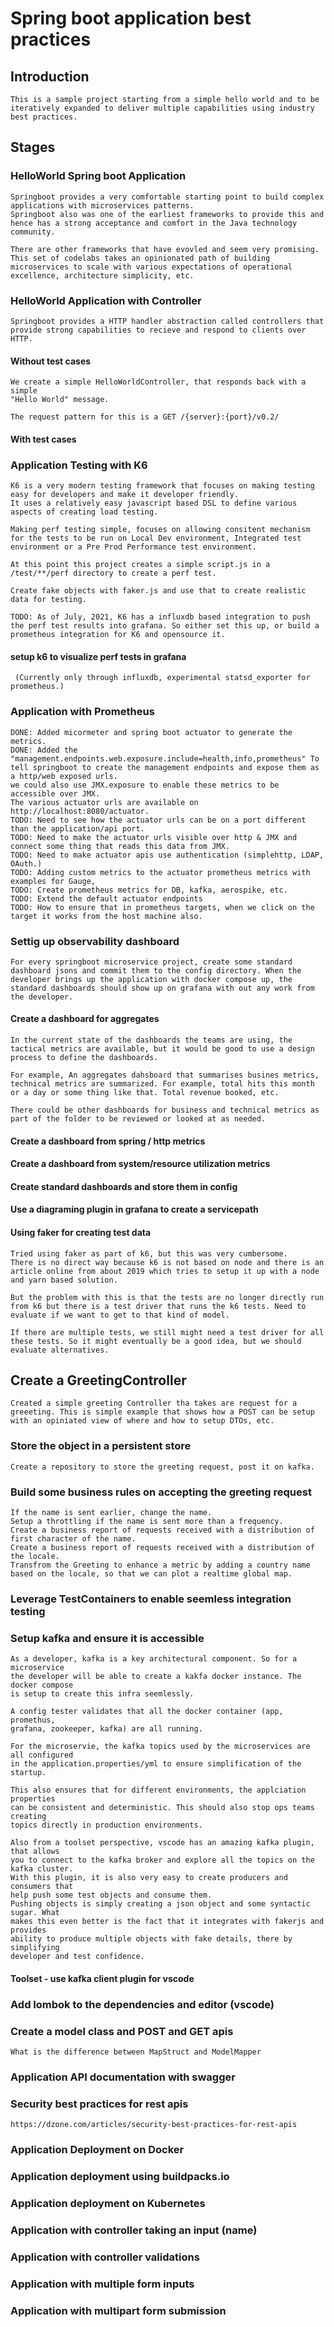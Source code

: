 # Spring boot application best practices

## Introduction

    This is a sample project starting from a simple hello world and to be iteratively expanded to deliver multiple capabilities using industry best practices.

## Stages

### HelloWorld Spring boot Application

    Springboot provides a very comfortable starting point to build complex applications with microservices patterns. 
    Springboot also was one of the earliest frameworks to provide this and hence has a strong acceptance and comfort in the Java technology community. 

    There are other frameworks that have evovled and seem very promising. This set of codelabs takes an opinionated path of building microservices to scale with various expectations of operational excellence, architecture simplicity, etc. 

### HelloWorld Application with Controller

    Springboot provides a HTTP handler abstraction called controllers that provide strong capabilities to recieve and respond to clients over HTTP. 

#### Without test cases

    We create a simple HelloWorldController, that responds back with a simple 
    "Hello World" message. 

    The request pattern for this is a GET /{server}:{port}/v0.2/

#### With test cases

### Application Testing with K6

    K6 is a very modern testing framework that focuses on making testing easy for developers and make it developer friendly. 
    It uses a relatively easy javascript based DSL to define various aspects of creating load testing.

    Making perf testing simple, focuses on allowing consitent mechanism for the tests to be run on Local Dev environment, Integrated test environment or a Pre Prod Performance test environment. 

    At this point this project creates a simple script.js in a 
    /test/**/perf directory to create a perf test. 

    Create fake objects with faker.js and use that to create realistic data for testing. 
    
    TODO: As of July, 2021, K6 has a influxdb based integration to push the perf test results into grafana. So either set this up, or build a prometheus integration for K6 and opensource it. 

#### setup k6 to visualize perf tests in grafana

     (Currently only through influxdb, experimental statsd_exporter for prometheus.)

### Application with Prometheus

    DONE: Added micormeter and spring boot actuator to generate the metrics.  
    DONE: Added the "management.endpoints.web.exposure.include=health,info,prometheus" To tell springboot to create the management endpoints and expose them as a http/web exposed urls. 
    we could also use JMX.exposure to enable these metrics to be accessible over JMX. 
    The various actuator urls are available on http://localhost:8080/actuator.
    TODO: Need to see how the actuator urls can be on a port different than the application/api port. 
    TODO: Need to make the actuator urls visible over http & JMX and connect some thing that reads this data from JMX.
    TODO: Need to make actuator apis use authentication (simplehttp, LDAP, OAuth.)
    TODO: Adding custom metrics to the actuator prometheus metrics with examples for Gauge, 
    TODO: Create prometheus metrics for DB, kafka, aerospike, etc. 
    TODO: Extend the default actuator endpoints 
    TODO: How to ensure that in prometheus targets, when we click on the target it works from the host machine also. 

### Settig up observability dashboard

    For every springboot microservice project, create some standard dashboard jsons and commit them to the config directory. When the developer brings up the application with docker compose up, the standard dashboards should show up on grafana with out any work from the developer. 

#### Create a dashboard for aggregates

    In the current state of the dashboards the teams are using, the tactical metrics are available, but it would be good to use a design process to define the dashboards. 

    For example, An aggregates dahsboard that summarises busines metrics, technical metrics are summarized. For example, total hits this month or a day or some thing like that. Total revenue booked, etc. 

    There could be other dashboards for business and technical metrics as part of the folder to be reviewed or looked at as needed. 

#### Create a dashboard from spring / http metrics

#### Create a dashboard from system/resource utilization metrics

#### Create standard dashboards and store them in config

#### Use a diagraming plugin in grafana to create a servicepath

#### Using faker for creating test data
    Tried using faker as part of k6, but this was very cumbersome. 
    There is no direct way because k6 is not based on node and there is an article online from about 2019 which tries to setup it up with a node and yarn based solution.

    But the problem with this is that the tests are no longer directly run from k6 but there is a test driver that runs the k6 tests. Need to evaluate if we want to get to that kind of model. 

    If there are multiple tests, we still might need a test driver for all these tests. So it might eventually be a good idea, but we should evaluate alternatives. 

## Create a GreetingController

    Created a simple greeting Controller tha takes are request for a greeeting. This is simple example that shows how a POST can be setup with an opiniated view of where and how to setup DTOs, etc.

### Store the object in a persistent store

    Create a repository to store the greeting request, post it on kafka.

### Build some business rules on accepting the greeting request

    If the name is sent earlier, change the name. 
    Setup a throttling if the name is sent more than a frequency. 
    Create a business report of requests received with a distribution of first character of the name.
    Create a business report of requests received with a distribution of the locale. 
    Transfrom the Greeting to enhance a metric by adding a country name based on the locale, so that we can plot a realtime global map. 

### Leverage TestContainers to enable seemless integration testing


### Setup kafka and ensure it is accessible

    As a developer, kafka is a key architectural component. So for a microservice
    the developer will be able to create a kakfa docker instance. The docker compose
    is setup to create this infra seemlessly. 

    A config tester validates that all the docker container (app, promethus, 
    grafana, zookeeper, kafka) are all running. 

    For the microservie, the kafka topics used by the microservices are all configured 
    in the application.properties/yml to ensure simplification of the startup. 

    This also ensures that for different environments, the applciation properties 
    can be consistent and deterministic. This should also stop ops teams creating 
    topics directly in production environments. 

    Also from a toolset perspective, vscode has an amazing kafka plugin, that allows 
    you to connect to the kafka broker and explore all the topics on the kafka cluster.
    With this plugin, it is also very easy to create producers and consumers that
    help push some test objects and consume them. 
    Pushing objects is simply creating a json object and some syntactic sugar. What 
    makes this even better is the fact that it integrates with fakerjs and provides
    ability to produce multiple objects with fake details, there by simplifying 
    developer and test confidence. 

#### Toolset - use kafka client plugin for vscode

### Add lombok to the dependencies and editor (vscode)

### Create a model class and POST and GET apis

    What is the difference between MapStruct and ModelMapper


### Application API documentation with swagger

### Security best practices for rest apis

    https://dzone.com/articles/security-best-practices-for-rest-apis

### Application Deployment on Docker

### Application deployment using buildpacks.io

### Application deployment on Kubernetes

### Application with controller taking an input (name)

### Application with controller validations

### Application with multiple form inputs

### Application with multipart form submission
